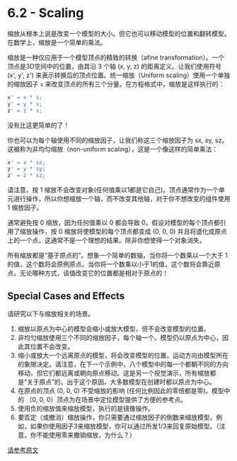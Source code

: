 # 6.2 - Scaling

缩放从根本上说是改变一个模型的大小。但它也可以移动模型的位置和翻转模型。在数学上，缩放是一个简单的乘法。

缩放是一种仅应用于一个模型顶点的精致的转换（afine transformation）。一个顶点是3D空间中的位置，由其沿 3 个轴 (x, y, z) 的距离定义。让我们使用符号 (x', y', z') 来表示转换后的顶点位置。统一缩放（Uniform scaling）使用一个单独的缩放因子 `s` 来改变顶点的所有三个分量。在方程格式中，缩放是这样执行的：

```javascript
x' = x * s;
y' = y * s;
z' = z * s;
```

没有比这更简单的了！

你也可以为每个轴使用不同的缩放因子，让我们称这三个缩放因子为 sx, sy, sz。这被称为非均匀缩放（non-uniform scaling），这是一个像这样的简单乘法：

```javascript
x' = x * sx;
y' = y * sy;
z' = z * sz;
```

请注意，按 1 缩放不会改变对象(任何值乘以1都是它自己)。顶点通常作为一个单元进行操作，所以你想缩放一个轴，而不改变其他轴，对于你不想改变的组件使用 1 缩放因子。

通常避免按 0 缩放，因为任何值乘以 0 都会导致 0。假设对模型的每个顶点都引用了缩放操作，按 0 缩放将使模型的每个顶点都变成 (0, 0, 0) 并且将退化成原点上的一个点，这通常不是一个理想的结果。除非你想使得一个对象消失。

所有缩放都是“基于原点的”。想象一个简单的数轴，当你将一个数乘以一个大于 1 的值，这个数将会原例原点。当你将一个数乘以小于1的值，这个数将会靠近原点。无论哪种方式，该值改变它的位置都是相对于原点的！

## Special Cases and Effects

请研究以下与缩放相关的场景。

1. 缩放以原点为中心的模型会缩小或放大模型，但不会改变模型的位置。
2. 非均匀缩放使用三个不同的缩放因子，每个轴一个。模型仍以原点为中心，因此其位置不会改变。
3. 缩小或放大一个远离原点的模型，将会改变模型的位置。运动方向由模型所在的象限决定。请注意，在下一个示例中，八个模型中的每一个都朝不同的方向移动，但它们都远离或朝向原点移动。这是另一个视觉演示，所有缩放都是“关于原点”的。出于这个原因，大多数模型在创建时都以原点为中心。
4. 在原点的顶点 (0, 0, 0) 不受缩放的影响 (任何比例因此的零倍都是零)。模型中的 （0, 0, 0）顶点为在场景中定位模型提供了方便的参考点。
5. 使用负的缩放值来缩放模型，执行的是镜像操作。
6. 要否定（或撤消）缩放操作，你只需要通过缩放因子的倒数来缩放模型。例如，如果你使用因子3来缩放模型，你可以通过所发1/3来回复原始模型。（注意，你不能使用零来撤销缩放，为什么？）

[请参考原文](http://learnwebgl.brown37.net/transformations2/transformations_scale.htmls)